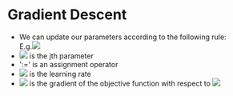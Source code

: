 # Gradient Descent

- We can update our parameters according to the following rule:
<br>E.g.<img src="https://latex.codecogs.com/gif.latex?\theta_j:=\theta_j-\eta\frac{\partial{J(\theta)}}{\partial{\theta_j}}" /> <br>
- <img src="https://latex.codecogs.com/gif.latex?\theta_j:" /> is the jth parameter
- ':=' is an assignment operator
- <img src="https://latex.codecogs.com/gif.latex?\eta" /> is the learning rate
- <img src="https://latex.codecogs.com/gif.latex?\frac{\partial{J(\theta)}}{\partial{\theta_j}}" /> is the gradient of the objective function with respect to <img src="https://latex.codecogs.com/gif.latex?\theta_j:" />